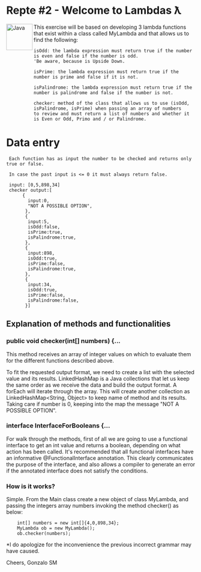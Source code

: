 # Repte #2 - Welcome to Lambdas ƛ
<img align="left" alt="Java" width="70px" src="https://forkpoint.com/wp-content/uploads/java-logo-transparent.png" />

This exercise will be based on developing 3 lambda functions that exist within a class called MyLambda and that allows us to find the following:

    isOdd: the lambda expression must return true if the number is even and false if the number is odd. 
    'Be aware, because is Upside Down.

    isPrime: the lambda expression must return true if the number is prime and false if it is not.

    isPalindrome: the lambda expression must return true if the number is palindrome and false if the number is not.

    checker: method of the class that allows us to use (isOdd, isPalindrome, isPrime) when passing an array of numbers 
    to review and must return a list of numbers and whether it is Even or Odd, Primo and / or Palindrome.
    
    
  # Data entry

     Each function has as input the number to be checked and returns only true or false.

     In case the past input is <= 0 it must always return false.

     input: [0,5,898,34]
     checker output:[
          {
            input:0,
            "NOT A POSSIBLE OPTION",
           },
           {
            input:5,
            isOdd:false,
            isPrime:true,
            isPalindrome:true,
           },
           {
            input:898,
            isOdd:true,
            isPrime:false,
            isPalindrome:true,
           },
           {
            input:34,
            isOdd:true,
            isPrime:false,
            isPalindrome:false,
           }]

## Explanation of methods and functionalities

### public void checker(int[] numbers) {...

   This method receives an array of integer values on which to evaluate them for the different functions described above.
    
   To fit the requested output format, we need to create a list with the selected value and its results. 
   LinkedHashMap is a Java collections that let us keep the same order as we receive the data and build the output format.
   A forEach will iterate through the array. This will create another collection as LinkedHashMap<String, Object> to keep
   name of method and its results. Taking care if number is 0, keeping into the map the message "NOT A POSSIBLE OPTION".
    
### interface InterfaceForBooleans {...

For walk through the methods, first of all we are going to use a functional interface to get an int value and returns a boolean,
depending on what action has been called. It's recommended that all functional interfaces have an informative 
@FunctionalInterface annotation. This clearly communicates the purpose of the interface, and also allows a compiler 
to generate an error if the annotated interface does not satisfy the conditions.


### How is it works? 

Simple. From the Main class create a new object of class MyLambda, and passing the integers array numbers invoking the method 
checker() as below:
    
        int[] numbers = new int[]{4,0,898,34};
        MyLambda ob = new MyLambda();
        ob.checker(numbers);
        
        
 *I do apologize for the inconvenience the previous incorrect grammar may have caused.
 
 Cheers, Gonzalo SM
